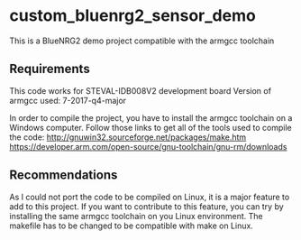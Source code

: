 # custom_bluenrg2_sensor_demo
This is a BlueNRG2 demo project compatible with the armgcc toolchain

## Requirements
This code works for STEVAL-IDB008V2 development board
Version of armgcc used: 7-2017-q4-major

In order to compile the project, you have to install the armgcc toolchain on a Windows computer.
Follow those links to get all of the tools used to compile the code:
http://gnuwin32.sourceforge.net/packages/make.htm
https://developer.arm.com/open-source/gnu-toolchain/gnu-rm/downloads

## Recommendations
As I could not port the code to be compiled on Linux, it is a major feature to add to this project.
If you want to contribute to this feature, you can try by installing the same armgcc toolchain on you Linux environment.
The makefile has to be changed to be compatible with make on Linux.
